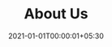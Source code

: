 ---
title: "About Us"
date: 2021-01-01T00:00:01+05:30

heroAboutHeading: "About Us"
heroAboutPara1: " We’re here to create an ecosystem"
heroAboutPara2: "that drives efficiency and value and brings in standardisation in logistics."
founderName: "Srikanth Maheswarappa"
founderImg: "/images/about/srikanth.png"
founderDesignation: "Founder & CEO"
founderDescription: "The brain behind TRANSO, Srikanth is an Engineer. With over 20 years of work experience, he brings the right mix of Technical, Sales and Business Development skills. He is passionate about location based technologies and wants to create and deliver the best technology solutions for the mankind. He is an experienced technical pre-sales and sales person and has a knack of bringing in the right technology at the right time. Additionally, Srikanth has been a good PR person all through his career whether within or outside the organisation. He likes to interact with people and learn from everyone while respecting and supporting an
individual’s capabilities. He has served in global majors like IBM and 3i Infotech during his career."
missionImg: "/images/about/Transo-about.png"
missionHeading: "Our Mission"
missionPara1: "Our mission is to automate and optimise logistics processes, across the globe. The movement of goods between manufacturers, distribution centers, and warehouses is a constant. This distribution network needs to operate efficiently and reliably."
missionPara2: "TRANSO’s digital optimisation technology provides everyone in this network with the accurate information, visibility, and analytics to make seamless operations a reality."
existenceReasonHeading: "The Reason for Our Existence"
existencePara1: "The trucking and logistics industry has been long overdue for a technology overhaul. The industry demands efficiency, trust, transparency and real-time information. Different stakeholders have nuanced roles to play in the network, and these unique personas need innovative solutions that work for them."
existencePara2: "TRANSO is set to create these innovative solutions – ones that challenge the current status- quo and deliver efficiency across the value chain, verticals and geographies. While it requires a lot of grit and determination to make an impact, the team at TRANSO is all set to take on this challenge with all our might."
aboutTeamImg: "imga"
aboutTeamPara: "teampara"
---